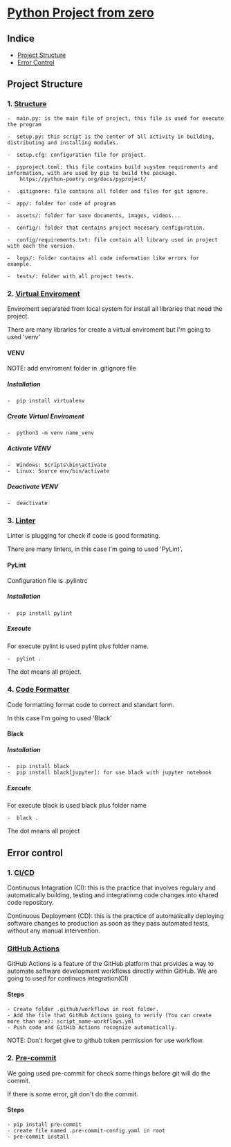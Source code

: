 # **<ins>Python Project from zero</ins>**

## Indice
	
- [Project Structure](#Project-structure)
- [Error Control](#error-control)

## Project Structure

### 1. **<ins>Structure</ins>**

	-  main.py: is the main file of project, this file is used for execute the program

	-  setup.py: this script is the center of all activity in building, distributing and installing modules.

	-  setup.cfg: configuration file for project.

	-  pyproject.toml: this file contains build suystem requirements and information, with are used by pip to build the package. 
		https://python-poetry.org/docs/pyproject/ 

	-  .gitignore: file contains all folder and files for git ignore.

	-  app/: folder for code of program
	
	-  assets/: folder for save documents, images, videos...
	
	-  config/: folder that contains project necesary configuration.

	-  config/requirements.txt: file contain all library used in project with each the version.

	-  logs/: folder contains all code information like errors for example.

	-  tests/: folder with all project tests.


### **2. <ins>Virtual Enviroment</ins>**

Enviroment separated from local system for install all libraries that need the project.

There are many libraries for create a virtual enviroment but I'm going to used 'venv'

#### **VENV**

NOTE: add enviroment folder in .gitignore file


##### **Installation**

	-  pip install virtualenv

##### **Create Virtual Enviroment**

	-  python3 -m venv name_venv

##### **Activate VENV**
	
	-  Windows: Scripts\bin\activate
	-  Linux: Source env/bin/activate

##### **Deactivate VENV**

	-  deactivate

### **3. <ins>Linter</ins>**

Linter is plugging for check if code is good formating.

There are many linters, in this case I'm going to used 'PyLint'.

#### **PyLint**

Configuration file is .pylintrc

##### **Installation**

	-  pip install pylint

##### **Execute**

For execute pylint is used pylint plus folder name.  

	-  pylint . 

The dot means all project.

### **4. <ins>Code Formatter</ins>**

Code formatting format code to correct and standart form.
 
In this case I'm going to used 'Black'

#### **Black**

##### **Installation**

	-  pip install black
	-  pip install black[jupyter]: for use black with jupyter notebook

##### **Execute**

For execute black is used black plus folder name

	-  black .

The dot means all project

## Error control

### **1. <ins>CI/CD</ins>**

Continuous Intagration (CI): this is the practice that involves regulary  and automatically building, testing and integratinmg code changes into shared code repository.

Continuous Deployment (CD): this is the practice of automatically deploying software changes to production as soon as they pass automated tests, without any manual intervention.

### **<ins>GitHub Actions</ins>**

GitHub Actions is a feature of the GitHub platform that provides a way to automate software development workflows directly within GitHub.
We are going to used for continuos integration(CI)

#### **Steps**

	- Create folder .github/workflows in root folder.
	- Add the file that GitHub Actions going to verify (You can create more than one): script_name-workflows.yml
	- Push code and GitHib Actions recognize automatically.

NOTE: Don't forget give to github token permission for use workflow.

### **2. <ins>Pre-commit</ins>**

We going used pre-commit for check some things before git will do the commit.

If there is some error, git don't do the commit.

#### **Steps**

	- pip install pre-commit
	- create file named .pre-commit-config.yaml in root
	- pre-commit install    

